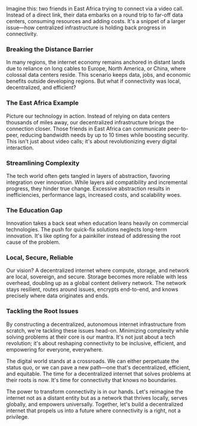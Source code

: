 Imagine this: two friends in East Africa trying to connect via a video call. Instead of a direct link, their data embarks on a round trip to far-off data centers, consuming resources and adding costs. It's a snippet of a larger issue—how centralized infrastructure is holding back progress in connectivity.

### **Breaking the Distance Barrier**

In many regions, the internet economy remains anchored in distant lands due to reliance on long cables to Europe, North America, or China, where colossal data centers reside. This scenario keeps data, jobs, and economic benefits outside developing regions. But what if connectivity was local, decentralized, and efficient?

### **The East Africa Example**

Picture our technology in action. Instead of relying on data centers thousands of miles away, our decentralized infrastructure brings the connection closer. Those friends in East Africa can communicate peer-to-peer, reducing bandwidth needs by up to 10 times while boosting security. This isn't just about video calls; it's about revolutionizing every digital interaction.

### **Streamlining Complexity**

The tech world often gets tangled in layers of abstraction, favoring integration over innovation. While layers aid compatibility and incremental progress, they hinder true change. Excessive abstraction results in inefficiencies, performance lags, increased costs, and scalability woes.

### **The Education Gap**

Innovation takes a back seat when education leans heavily on commercial technologies. The push for quick-fix solutions neglects long-term innovation. It's like opting for a painkiller instead of addressing the root cause of the problem.

### **Local, Secure, Reliable**

Our vision? A decentralized internet where compute, storage, and network are local, sovereign, and secure. Storage becomes more reliable with less overhead, doubling up as a global content delivery network. The network stays resilient, routes around issues, encrypts end-to-end, and knows precisely where data originates and ends.

### **Tackling the Root Issues**

By constructing a decentralized, autonomous internet infrastructure from scratch, we're tackling these issues head-on. Minimizing complexity while solving problems at their core is our mantra. It's not just about a tech revolution; it's about reshaping connectivity to be inclusive, efficient, and empowering for everyone, everywhere.

The digital world stands at a crossroads. We can either perpetuate the status quo, or we can pave a new path—one that's decentralized, efficient, and equitable. The time for a decentralized internet that solves problems at their roots is now. It's time for connectivity that knows no boundaries.

The power to transform connectivity is in our hands. Let's reimagine the internet not as a distant entity but as a network that thrives locally, serves globally, and empowers universally. Together, let's build a decentralized internet that propels us into a future where connectivity is a right, not a privilege.